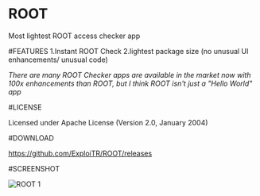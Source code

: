 # ROOT
Most lightest ROOT access checker app

#FEATURES
1.Instant ROOT Check
2.lightest package size (no unusual UI enhancements/ unusual code)

*There are many ROOT Checker apps are available in the market now with 100x enhancements than ROOT, but I think ROOT isn't just a "Hello World" app*

#LICENSE

Licensed under Apache License (Version 2.0, January 2004)

#DOWNLOAD

https://github.com/ExploiTR/ROOT/releases

#SCREENSHOT

![ROOT 1](https://cloud.githubusercontent.com/assets/20724199/22404493/e1a5f20a-e657-11e6-9226-1b07a524ef3f.png)
